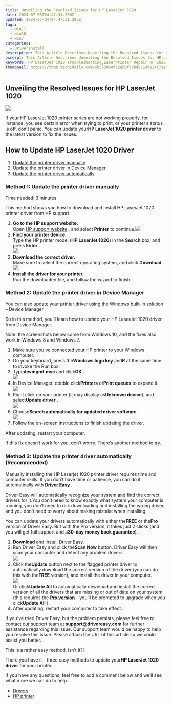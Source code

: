 ```yaml
---
title: Unveiling the Resolved Issues for HP LaserJet 1020
date: 2024-07-03T04:47:31.206Z
updated: 2024-07-04T04:47:31.206Z
tags:
  - win11
  - win10
  - win7
categories:
  - DriverInstall
description: This Article Describes Unveiling the Resolved Issues for HP LaserJet 1020
excerpt: This Article Describes Unveiling the Resolved Issues for HP LaserJet 1020
keywords: HP LaserJet 1020 Troubleshooting,LaserPrinter Repair HP 1020,Fixing HP LaserJet 1020 Problems,HP LaserJet 1020 Maintenance Tips,Resolved Issues HP LaserJet 1020,HP 1020 Printer Troubleshooting Guide,LaserJet HP 1020 Support and Repair Services
thumbnail: https://thmb.techidaily.com/6b363964fc2e56f73bd871dd934c71ef94eb37eb3e4be61bfc1959bf2c673820.jpg
---
```


## Unveiling the Resolved Issues for HP LaserJet 1020

![](https://images.drivereasy.com/wp-content/uploads/2020/01/image-8.png)

 If your HP LaserJet 1020 printer series are not working properly, for instance, you see certain error when trying to print, or your printer’s status is off, don’t panic. You can update your**HP LaserJet 1020 printer driver** to the latest version to fix the issues.

## How to Update HP LaserJet 1020 Driver

1. [Update the printer driver manually](#Fix1)
2. [Update the printer driver in Device Manager](#Fix2)
3. [Update the printer driver automatically](#Fix3)

### Method 1: Update the printer driver manually

Time needed:  3 minutes.

 This method shows you how to download and install HP LaserJet 1020 printer driver from HP support.

1. **Go to the HP support website.**  
 Open [HP support website](https://support.hp.com/drivers/) , and select **Printer** to continue.![](https://images.drivereasy.com/wp-content/uploads/2018/06/Snap45.jpg)
2. **Find your printer device.**  
 Type the HP printer model (**HP LaserJet 1020**) in the **Search** box, and press **Enter** .  
![](https://images.drivereasy.com/wp-content/uploads/2018/06/Snap46.jpg)
3. **Download the correct driver.**  
 Make sure to select the correct operating system, and click **Download** .![](https://images.drivereasy.com/wp-content/uploads/2018/06/Snap47-2.jpg)
4. **Install the driver for your printer.**  
 Run the downloaded file, and follow the wizard to finish.

### Method 2: Update the printer driver in Device Manager

 You can also update your printer driver using the Windows built-in solution – Device Manager.

 So in this method, you’ll learn how to update your HP LaserJet 1020 driver from Device Manager.

 Note: the screenshots below come from Windows 10, and the fixes also work in Windows 8 and Windows 7.

1. Make sure you’ve connected your HP printer to your Windows computer.
2. On your keyboard, press the**Windows logo key** and**R** at the same time to invoke the Run box.
3. Type**devmgmt.msc** and click**OK** .  
![](https://images.drivereasy.com/wp-content/uploads/2018/06/img_5b1f85504ee6f.jpg)
4. In Device Manager, double click**Printers** or**Print queues** to expand it.  
![](https://images.drivereasy.com/wp-content/uploads/2018/06/img_5b17a74442076.png)
5. Right click on your printer (it may display as**Unknown device**), and select**Update driver** .  
![](https://images.drivereasy.com/wp-content/uploads/2018/06/img_5b17a789b323b.png)
6. Choose**Search automatically for updated driver software** .  
![](https://images.drivereasy.com/wp-content/uploads/2018/06/img_5b17a7a82a61c.jpg)
7. Follow the on-screen instructions to finish updating the driver.

After updating, restart your computer.

 If this fix doesn’t work for you, don’t worry. There’s another method to try.

### Method 3: Update the printer driver automatically (Recommended)

 Manually installing the HP Laserjet 1020 printer driver requires time and computer skills. If you don’t have time or patience, you can do it automatically with **[Driver Easy](https://tools.techidaily.com/drivereasy/download/) .**

 Driver Easy will automatically recognize your system and find the correct drivers for it.You don’t need to know exactly what system your computer is running, you don’t need to risk downloading and installing the wrong driver, and you don’t need to worry about making mistake when installing.

 You can update your drivers automatically with either the**FREE** or the**Pro** version of Driver Easy. But with the Pro version, it takes just 2 clicks (and you will get full support and a**30-day money back guarantee**).

1. **[Download](https://tools.techidaily.com/drivereasy/download/)**  and install Driver Easy.
2. Run Driver Easy and click the**Scan Now** button. Driver Easy will then scan your computer and detect any problem drivers.  
![](https://images.drivereasy.com/wp-content/uploads/2018/06/img_5b20bf24ea7df.jpg)
3. Click the**Update** button next to the flagged printer driver to automatically download the correct version of the driver (you can do this with the**FREE** version), and install the driver in your computer.  
![](https://images.drivereasy.com/wp-content/uploads/2018/06/img_5b20bf904f0bf.jpg)  
 Or click**Update All** to automatically download and install the correct version of all the drivers that are missing or out of date on your system (this requires the **[Pro version](https://tools.techidaily.com/drivereasy/download/)**  – you’ll be prompted to upgrade when you click**Update All** ).
4. After updating, restart your computer to take effect.

 If you’ve tried Driver Easy, but the problem persists, please feel free to contact our support team at [**support@drivereasy.com**](mailto:support@drivereasy.com) for further assistance regarding this issue. Our support team would be happy to help you resolve this issue. Please attach the URL of this article so we could assist you better.

This is a rather easy method, isn’t it?!

 There you have it – three easy methods to update your**HP LaserJet 1020 driver** for your printer.

 If you have any questions, feel free to add a comment below and we’ll see what more we can do to help.

* [Drivers](https://tools.techidaily.com/drivereasy/download/)
* [HP printer](https://tools.techidaily.com/drivereasy/download/)

<ins class="adsbygoogle"
     style="display:block"
     data-ad-format="autorelaxed"
     data-ad-client="ca-pub-7571918770474297"
     data-ad-slot="1223367746"></ins>



<ins class="adsbygoogle"
     style="display:block"
     data-ad-client="ca-pub-7571918770474297"
     data-ad-slot="8358498916"
     data-ad-format="auto"
     data-full-width-responsive="true"></ins>


